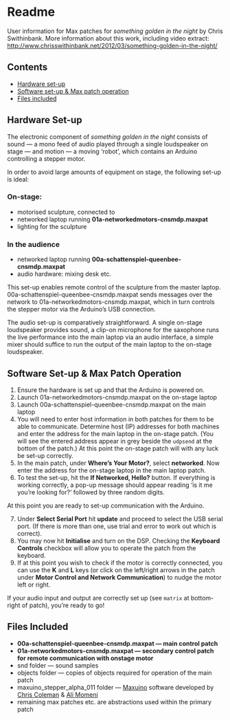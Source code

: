 # Readme

User information for Max patches for *something golden in the night* by Chris Swithinbank. More information about this work, including video extract: http://www.chrisswithinbank.net/2012/03/something-golden-in-the-night/

## Contents

* [Hardware set-up](#hardware-set-up)
* [Software set-up & Max patch operation](#software-set-up--max-patch-operation)
* [Files included](#files-included)

## Hardware Set-up

The electronic component of *something golden in the night* consists of sound — a mono feed of audio played through a single loudspeaker on stage — and motion — a moving ‘robot’, which contains an Arduino controlling a stepper motor.

In order to avoid large amounts of equipment on stage, the following set-up is ideal:

### On-stage:
* motorised sculpture, connected to
* networked laptop running **01a-networkedmotors-cnsmdp.maxpat**
* lighting for the sculpture

### In the audience
* networked laptop running **00a-schattenspiel-queenbee-cnsmdp.maxpat**
* audio hardware: mixing desk etc.

This set-up enables remote control of the sculpture from the master laptop. 00a-schattenspiel-queenbee-cnsmdp.maxpat sends messages over the network to 01a-networkedmotors-cnsmdp.maxpat, which in turn controls the stepper motor via the Arduino’s USB connection.

The audio set-up is comparatively straightforward. A single on-stage loudspeaker provides sound, a clip-on microphone for the saxophone runs the live performance into the main laptop via an audio interface, a simple mixer should suffice to run the output of the main laptop to the on-stage loudspeaker.

## Software Set-up & Max Patch Operation

1. Ensure the hardware is set up and that the Arduino is powered on.
2. Launch 01a-networkedmotors-cnsmdp.maxpat on the on-stage laptop
3. Launch 00a-schattenspiel-queenbee-cnsmdp.maxpat on the main laptop
4. You will need to enter host information in both patches for them to be able to communicate. Determine host (IP) addresses for both machines and enter the address for the main laptop in the on-stage patch. (You will see the entered address appear in grey beside the `udpsend` at the bottom of the patch.) At this point the on-stage patch will with any luck be set-up correctly.
5. In the main patch, under **Where’s Your Motor?**, select **networked**. Now enter the address for the on-stage laptop in the main laptop patch.
6. To test the set-up, hit the **If Networked, Hello?** button. If everything is working correctly, a pop-up message should appear reading ‘is it me you’re looking for?’ followed by three random digits.

At this point you are ready to set-up communication with the Arduino.

7. Under **Select Serial Port** hit **update** and proceed to select the USB serial port. (If there is more than one, use trial and error to work out which is correct).
8. You may now hit **Initialise** and turn on the DSP. Checking the **Keyboard Controls** checkbox will allow you to operate the patch from the keyboard.
9. If at this point you wish to check if the motor is correctly connected, you can use the **K** and **L** keys (or click on the left/right arrows in the patch under **Motor Control and Network Communication**) to nudge the motor left or right.

If your audio input and output are correctly set up (see `matrix` at bottom-right of patch), you’re ready to go!

## Files Included

* **00a-schattenspiel-queenbee-cnsmdp.maxpat — main control patch**
* **01a-networkedmotors-cnsmdp.maxpat — secondary control patch for remote communication with onstage motor**
* snd folder — sound samples
* objects folder — copies of objects required for operation of the main patch
* maxuino_stepper_alpha_011 folder — [Maxuino](http://www.maxuino.org/) software developed by [Chris Coleman](http://www.digitalcoleman.com/) & [Ali Momeni](http://alimomeni.net/)
* remaining max patches etc. are abstractions used within the primary patch 